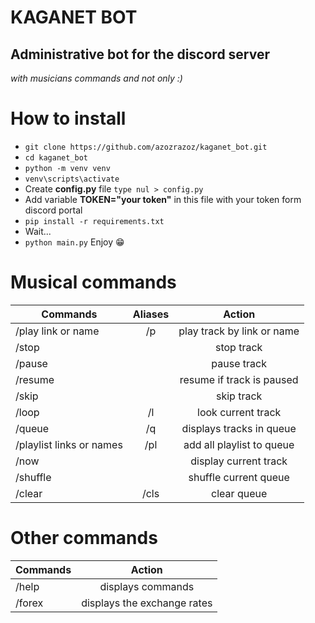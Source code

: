 # KAGANET BOT
## Administrative bot for the discord server
<em>with musicians commands and not only :)</em>

# How to install

- `git clone https://github.com/azozrazoz/kaganet_bot.git`
- `cd kaganet_bot`
- `python -m venv venv`
- `venv\scripts\activate`
- Create **config.py** file `type nul > config.py`
- Add variable **TOKEN="your token"** in this file with your token form discord portal
- `pip install -r requirements.txt`
- Wait...
- `python main.py` Enjoy 😁

# Musical commands

|         Commands          |  Aliases  |            Action             |
|---------------------------|:---------:|:-----------------------------:|
| /play link or name        |    /p     | play track by link or name    |
| /stop                     |           | stop track                    |
| /pause                    |           | pause track                   |
| /resume                   |           | resume if track is paused     |
| /skip                     |           | skip track                    |
| /loop                     |    /l     | look current track            |
| /queue                    |    /q     | displays tracks in queue      |
| /playlist links or names  |    /pl    | add all playlist to queue     |
| /now                      |           | display current track         |
| /shuffle                  |           | shuffle current queue         |
| /clear                    |    /cls   | clear queue                   |


# Other commands 

|    Commands    |           Action             | 
|----------------|:----------------------------:|
| /help          | displays commands            |
| /forex         | displays the exchange rates  |